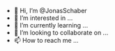 - 👋 Hi, I’m @JonasSchaber
- 👀 I’m interested in ...
- 🌱 I’m currently learning ...
- 💞️ I’m looking to collaborate on ...
- 📫 How to reach me ...

<!---
JonasSchaber/JonasSchaber is a ✨ special ✨ repository because its `README.md` (this file) appears on your GitHub profile.
You can click the Preview link to take a look at your changes.
--->
